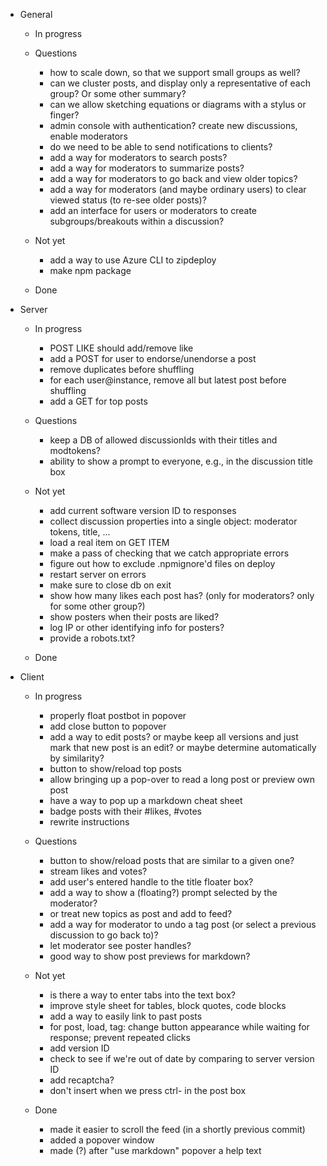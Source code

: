- General

    - In progress

    - Questions
        - how to scale down, so that we support small groups as well?
        - can we cluster posts, and display only a representative of each group? Or some other summary?
        - can we allow sketching equations or diagrams with a stylus or finger?
        - admin console with authentication? create new discussions, enable moderators
        - do we need to be able to send notifications to clients?
        - add a way for moderators to search posts?
        - add a way for moderators to summarize posts?
        - add a way for moderators to go back and view older topics?
        - add a way for moderators (and maybe ordinary users) to clear viewed status (to re-see older posts)?
        - add an interface for users or moderators to create subgroups/breakouts within a discussion?
    
    - Not yet
        - add a way to use Azure CLI to zipdeploy
        - make npm package
    
    - Done

- Server

    - In progress
        - POST LIKE should add/remove like
        - add a POST for user to endorse/unendorse a post
        - remove duplicates before shuffling
        - for each user@instance, remove all but latest post before shuffling
        - add a GET for top posts

    - Questions
        - keep a DB of allowed discussionIds with their titles and modtokens?
        - ability to show a prompt to everyone, e.g., in the discussion title box

    - Not yet
        - add current software version ID to responses
        - collect discussion properties into a single object: moderator tokens, title, ...
        - load a real item on GET ITEM
        - make a pass of checking that we catch appropriate errors
        - figure out how to exclude .npmignore'd files on deploy
        - restart server on errors
        - make sure to close db on exit
        - show how many likes each post has? (only for moderators? only for some other group?)
        - show posters when their posts are liked?
        - log IP or other identifying info for posters?
        - provide a robots.txt?

    - Done

- Client
    - In progress
        - properly float postbot in popover
        - add close button to popover
        - add a way to edit posts? or maybe keep all versions and just mark that new post is an edit? or maybe determine automatically by similarity?
        - button to show/reload top posts
        - allow bringing up a pop-over to read a long post or preview own post
        - have a way to pop up a markdown cheat sheet
        - badge posts with their #likes, #votes
        - rewrite instructions

    - Questions
        - button to show/reload posts that are similar to a given one?
        - stream likes and votes?
        - add user's entered handle to the title floater box?
        - add a way to show a (floating?) prompt selected by the moderator?
        - or treat new topics as post and add to feed?
        - add a way for moderator to undo a tag post (or select a previous discussion to go back to)?
        - let moderator see poster handles?
        - good way to show post previews for markdown?

    - Not yet
        - is there a way to enter tabs into the text box?
        - improve style sheet for tables, block quotes, code blocks
        - add a way to easily link to past posts
        - for post, load, tag: change button appearance while waiting for response; prevent repeated clicks
        - add version ID
        - check to see if we're out of date by comparing to server version ID
        - add recaptcha?
        - don't insert <CR> when we press ctrl-<CR> in the post box

    - Done
        - made it easier to scroll the feed (in a shortly previous commit)
        - added a popover window
        - made (?) after "use markdown" popover a help text
